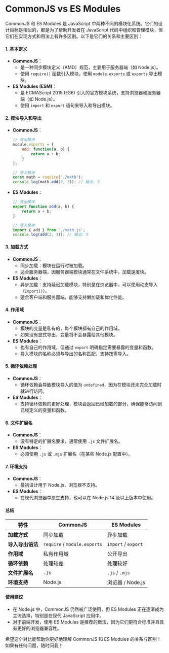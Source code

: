 # CommonJS vs ES Modules

CommonJS 和 ES Modules 是 JavaScript 中两种不同的模块化系统。它们的设计目标是相似的，都是为了帮助开发者在 JavaScript 代码中组织和管理模块，但它们在实现方式和用法上有许多区别。以下是它们的关系和主要区别：

#### 1. **基本定义**

* **CommonJS**：
  * 是一种同步模块定义（AMD）规范，主要用于服务器端（如 Node.js）。
  * 使用 `require()` 函数引入模块，使用 `module.exports` 或 `exports` 导出模块。
* **ES Modules (ESM)**：
  * 是 ECMAScript 2015 (ES6) 引入的官方模块系统，支持浏览器和服务器端（如 Node.js）。
  * 使用 `import` 和 `export` 语句来导入和导出模块。

#### 2. **模块导入和导出**

*   **CommonJS**：

    ```javascript
    // 导出模块
    module.exports = {
        add: function(a, b) {
            return a + b;
        }
    };

    // 导入模块
    const math = require('./math');
    console.log(math.add(2, 3)); // 输出: 5
    ```
*   **ES Modules**：

    ```javascript
    // 导出模块
    export function add(a, b) {
        return a + b;
    }

    // 导入模块
    import { add } from './math.js';
    console.log(add(2, 3)); // 输出: 5
    ```

#### 3. **加载方式**

* **CommonJS**：
  * 同步加载：模块在运行时被加载。
  * 适合服务器端，因服务器端模块通常在文件系统中，加载速度快。
* **ES Modules**：
  * 异步加载：支持延迟加载模块，特别是在浏览器中，可以使用动态导入（`import()`）。
  * 适合客户端和服务器端，能够支持懒加载和优化性能。

#### 4. **作用域**

* **CommonJS**：
  * 模块的变量是私有的，每个模块都有自己的作用域。
  * 如果没有显式导出，变量将不会暴露给其他模块。
* **ES Modules**：
  * 也有自己的作用域，但通过 `export` 明确指定需要暴露的变量和函数。
  * 导入模块的名称必须与导出的名称匹配，支持按需导入。

#### 5. **循环依赖处理**

* **CommonJS**：
  * 循环依赖会导致模块导入的值为 `undefined`，因为在模块还未完全加载时就进行访问。
* **ES Modules**：
  * 支持循环依赖的更好处理，模块会返回已经加载的部分，确保能够访问到已经定义的变量和函数。

#### 6. **文件扩展名**

* **CommonJS**：
  * 没有特定的扩展名要求，通常使用 `.js` 文件扩展名。
* **ES Modules**：
  * 必须使用 `.js` 或 `.mjs` 扩展名（在某些 Node.js 配置中）。

#### 7. **环境支持**

* **CommonJS**：
  * 最初设计用于 Node.js，浏览器不支持。
* **ES Modules**：
  * 在现代浏览器中原生支持，也可以在 Node.js 14 及以上版本中使用。

#### 总结

| 特性         | **CommonJS**                 | **ES Modules**      |
| ---------- | ---------------------------- | ------------------- |
| **加载方式**   | 同步加载                         | 异步加载                |
| **导入导出语法** | `require` / `module.exports` | `import` / `export` |
| **作用域**    | 私有作用域                        | 公开导出                |
| **循环依赖**   | 处理较差                         | 处理较好                |
| **文件扩展名**  | `.js`                        | `.js` / `.mjs`      |
| **环境支持**   | Node.js                      | 浏览器 / Node.js       |

#### 使用建议

* 在 Node.js 中，CommonJS 仍然被广泛使用，但 ES Modules 正在逐渐成为主流选择，特别是在现代 JavaScript 应用中。
* 对于前端开发，使用 ES Modules 是推荐的做法，因为它们更符合标准并且具有更好的浏览器兼容性。

希望这个对比能帮助你更好地理解 CommonJS 和 ES Modules 的关系与区别！如果有任何问题，随时问我！
